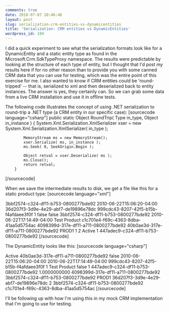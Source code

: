 ```yaml
---
comments: true
date: 2010-07-07 20:46:46
layout: post
slug: serialization-crm-entities-vs-dynamicentities
title: 'Serialization: CRM entities vs DynamicEntities'
wordpress_id: 104
---
```


I did a quick experiment to see what the serialization formats look like for a DynamicEntity and a static entity type as found in the Microsoft.Crm.SdkTypeProxy namespace. The results were predictable by looking at the structure of each type of entity, but I thought that I'd post my results here if for no other reason than to provide you with some canned CRM data that you can use for testing, which was the entire point of this exercise for me. I also wanted to know if CRM entities could be 'round-tripped' -- that is, serialized to xml and then deserialized back to entity instances. The answer is yes, they certainly can. So we can grab some data from a live CRM installation and use it in offline tests. 

The following code illustrates the concept of using .NET serialization to round-trip a .NET type (a CRM entity in our specific case):
[sourcecode language="csharp"]
	public static Object RoundTrip( Type in_type, Object in_instance ) {
			System.Xml.Serialization.XmlSerializer xser = new System.Xml.Serialization.XmlSerializer( in_type );
			
			MemoryStream ms = new MemoryStream();
			xser.Serialize( ms, in_instance );
			ms.Seek( 0, SeekOrigin.Begin );

			Object retval = xser.Deserialize( ms );
			ms.Close();
			return retval;
		}
[/sourcecode]

When we save the intermediate results to disk, we get a file like this for a static product type:
[sourcecode language="xml"]
<?xml version="1.0"?>
<product xmlns:xsi="http://www.w3.org/2001/XMLSchema-instance" xmlns:xsd="http://www.w3.org/2001/XMLSchema">
  <createdby name="First name Last name" dsc="0" xmlns="http://schemas.microsoft.com/crm/2007/WebServices">3bbf2574-c324-df11-b753-0800277bde92</createdby>
  <createdon date="6/22/2010" time="3:06 PM" xmlns="http://schemas.microsoft.com/crm/2007/WebServices">2010-06-22T15:06:20-04:00</createdon>
  <defaultuomid name="Primary Unit" dsc="0" xmlns="http://schemas.microsoft.com/crm/2007/WebServices">36d207f3-3d9e-4e29-abf7-de19896e78dc</defaultuomid>
  <defaultuomscheduleid name="Default Unit" dsc="0" xmlns="http://schemas.microsoft.com/crm/2007/WebServices">999cdc43-8207-42f5-b15b-f4afdaee3f0f</defaultuomscheduleid>
  <exchangerate formattedvalue="1.0000000000" xmlns="http://schemas.microsoft.com/crm/2007/WebServices">1</exchangerate>
  <iskit name="No" xmlns="http://schemas.microsoft.com/crm/2007/WebServices">false</iskit>
  <isstockitem name="No" xmlns="http://schemas.microsoft.com/crm/2007/WebServices">false</isstockitem>
  <modifiedby name="First name Last name" dsc="0" xmlns="http://schemas.microsoft.com/crm/2007/WebServices">3bbf2574-c324-df11-b753-0800277bde92</modifiedby>
  <modifiedon date="6/22/2010" time="5:14 PM" xmlns="http://schemas.microsoft.com/crm/2007/WebServices">2010-06-22T17:14:49-04:00</modifiedon>
  <name xmlns="http://schemas.microsoft.com/crm/2007/WebServices">Test Product</name>
  <organizationid name="danco" dsc="0" xmlns="http://schemas.microsoft.com/crm/2007/WebServices">c1c701e4-f69c-4363-8dba-41aa5d5754ac</organizationid>
  <pricelevelid name="My Price List" dsc="0" xmlns="http://schemas.microsoft.com/crm/2007/WebServices">4098399d-317e-df11-a711-0800277bde92</pricelevelid>
  <productid xmlns="http://schemas.microsoft.com/crm/2007/WebServices">40b0ae3d-317e-df11-a711-0800277bde92</productid>
  <productnumber xmlns="http://schemas.microsoft.com/crm/2007/WebServices">PROD1</productnumber>
  <producttypecode name="Sales Inventory" xmlns="http://schemas.microsoft.com/crm/2007/WebServices">1</producttypecode>
  <quantitydecimal formattedvalue="2" xmlns="http://schemas.microsoft.com/crm/2007/WebServices">2</quantitydecimal>
  <statecode formattedvalue="Active" xmlns="http://schemas.microsoft.com/crm/2007/WebServices">Active</statecode>
  <statuscode name="Active" xmlns="http://schemas.microsoft.com/crm/2007/WebServices">1</statuscode>
  <transactioncurrencyid name="US Dollar" dsc="0" xmlns="http://schemas.microsoft.com/crm/2007/WebServices">447adec9-c324-df11-b753-0800277bde92</transactioncurrencyid>
</product>
[/sourcecode]

The DynamicEntity looks like this:
[sourcecode language="csharp"]
<?xml version="1.0"?>
<DynamicEntity xmlns:xsi="http://www.w3.org/2001/XMLSchema-instance" xmlns:xsd="http://www.w3.org/2001/XMLSchema" Name="product">
  <Properties xmlns="http://schemas.microsoft.com/crm/2006/WebServices">
    <Property xsi:type="StateProperty" Name="statecode">
      <Value>Active</Value>
    </Property>
    <Property xsi:type="KeyProperty" Name="productid">
      <Value>40b0ae3d-317e-df11-a711-0800277bde92</Value>
    </Property>
    <Property xsi:type="CrmBooleanProperty" Name="iskit">
      <Value name="No">false</Value>
    </Property>
    <Property xsi:type="CrmDateTimeProperty" Name="createdon">
      <Value date="6/22/2010" time="3:06 PM">2010-06-22T15:06:20-04:00</Value>
    </Property>
    <Property xsi:type="CrmDateTimeProperty" Name="modifiedon">
      <Value date="6/22/2010" time="5:14 PM">2010-06-22T17:14:49-04:00</Value>
    </Property>
    <Property xsi:type="LookupProperty" Name="defaultuomscheduleid">
      <Value name="Default Unit" type="uomschedule" dsc="0">999cdc43-8207-42f5-b15b-f4afdaee3f0f</Value>
    </Property>
    <Property xsi:type="PicklistProperty" Name="producttypecode">
      <Value name="Sales Inventory">1</Value>
    </Property>
    <Property xsi:type="StringProperty" Name="name">
      <Value>Test Product</Value>
    </Property>
    <Property xsi:type="CrmBooleanProperty" Name="isstockitem">
      <Value name="No">false</Value>
    </Property>
    <Property xsi:type="StatusProperty" Name="statuscode">
      <Value name="Active">1</Value>
    </Property>
    <Property xsi:type="LookupProperty" Name="transactioncurrencyid">
      <Value name="US Dollar" type="transactioncurrency" dsc="0">447adec9-c324-df11-b753-0800277bde92</Value>
    </Property>
    <Property xsi:type="CrmDecimalProperty" Name="exchangerate">
      <Value formattedvalue="1.0000000000">1.0000000000</Value>
    </Property>
    <Property xsi:type="LookupProperty" Name="pricelevelid">
      <Value name="My Price List" type="pricelevel" dsc="0">4098399d-317e-df11-a711-0800277bde92</Value>
    </Property>
    <Property xsi:type="LookupProperty" Name="modifiedby">
      <Value name="First name Last name" type="systemuser" dsc="0">3bbf2574-c324-df11-b753-0800277bde92</Value>
    </Property>
    <Property xsi:type="StringProperty" Name="productnumber">
      <Value>PROD1</Value>
    </Property>
    <Property xsi:type="LookupProperty" Name="defaultuomid">
      <Value name="Primary Unit" type="uom" dsc="0">36d207f3-3d9e-4e29-abf7-de19896e78dc</Value>
    </Property>
    <Property xsi:type="CrmNumberProperty" Name="quantitydecimal">
      <Value formattedvalue="2">2</Value>
    </Property>
    <Property xsi:type="LookupProperty" Name="createdby">
      <Value name="First name Last name" type="systemuser" dsc="0">3bbf2574-c324-df11-b753-0800277bde92</Value>
    </Property>
    <Property xsi:type="LookupProperty" Name="organizationid">
      <Value name="danco" type="organization" dsc="0">c1c701e4-f69c-4363-8dba-41aa5d5754ac</Value>
    </Property>
  </Properties>
</DynamicEntity>
[/sourcecode]

I'll be following up with how I'm using this in my mock CRM implementation that I'm going to use for testing.
